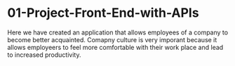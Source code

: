 # 01-Project-Front-End-with-APIs


Here we have created an application that allows employees of a company to become better acquainted. Comapny culture is very imporant because it allows employeers to feel more comfortable with their work place and lead to increased productivity.